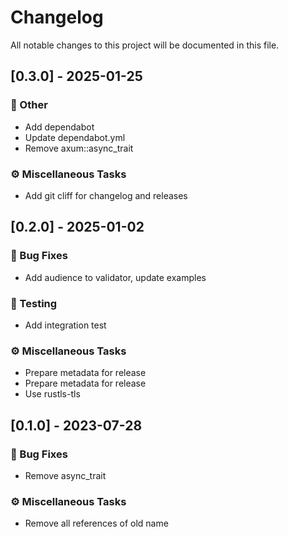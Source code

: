 # Changelog

All notable changes to this project will be documented in this file.

## [0.3.0] - 2025-01-25

### 💼 Other

- Add dependabot
- Update dependabot.yml
- Remove axum::async_trait

### ⚙️ Miscellaneous Tasks

- Add git cliff for changelog and releases

## [0.2.0] - 2025-01-02

### 🐛 Bug Fixes

- Add audience to validator, update examples

### 🧪 Testing

- Add integration test

### ⚙️ Miscellaneous Tasks

- Prepare metadata for release
- Prepare metadata for release
- Use rustls-tls

## [0.1.0] - 2023-07-28

### 🐛 Bug Fixes

- Remove async_trait

### ⚙️ Miscellaneous Tasks

- Remove all references of old name

<!-- generated by git-cliff -->
